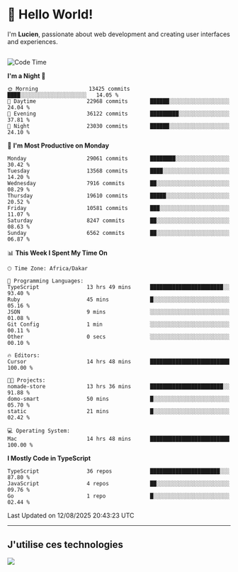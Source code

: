 # 👋 Hello World!

I'm **Lucien**, passionate about web development and creating user interfaces and experiences.

##

<!--START_SECTION:waka-->
![Code Time](http://img.shields.io/badge/Code%20Time-3%2C600%20hrs%2035%20mins-blue)

**I'm a Night 🦉** 

```text
🌞 Morning                13425 commits       ████░░░░░░░░░░░░░░░░░░░░░   14.05 % 
🌆 Daytime                22968 commits       ██████░░░░░░░░░░░░░░░░░░░   24.04 % 
🌃 Evening                36122 commits       █████████░░░░░░░░░░░░░░░░   37.81 % 
🌙 Night                  23030 commits       ██████░░░░░░░░░░░░░░░░░░░   24.10 % 
```
📅 **I'm Most Productive on Monday** 

```text
Monday                   29061 commits       ████████░░░░░░░░░░░░░░░░░   30.42 % 
Tuesday                  13568 commits       ████░░░░░░░░░░░░░░░░░░░░░   14.20 % 
Wednesday                7916 commits        ██░░░░░░░░░░░░░░░░░░░░░░░   08.29 % 
Thursday                 19610 commits       █████░░░░░░░░░░░░░░░░░░░░   20.52 % 
Friday                   10581 commits       ███░░░░░░░░░░░░░░░░░░░░░░   11.07 % 
Saturday                 8247 commits        ██░░░░░░░░░░░░░░░░░░░░░░░   08.63 % 
Sunday                   6562 commits        ██░░░░░░░░░░░░░░░░░░░░░░░   06.87 % 
```


📊 **This Week I Spent My Time On** 

```text
🕑︎ Time Zone: Africa/Dakar

💬 Programming Languages: 
TypeScript               13 hrs 49 mins      ███████████████████████░░   93.40 % 
Ruby                     45 mins             █░░░░░░░░░░░░░░░░░░░░░░░░   05.16 % 
JSON                     9 mins              ░░░░░░░░░░░░░░░░░░░░░░░░░   01.08 % 
Git Config               1 min               ░░░░░░░░░░░░░░░░░░░░░░░░░   00.11 % 
Other                    0 secs              ░░░░░░░░░░░░░░░░░░░░░░░░░   00.10 % 

🔥 Editors: 
Cursor                   14 hrs 48 mins      █████████████████████████   100.00 % 

🐱‍💻 Projects: 
nomade-store             13 hrs 36 mins      ███████████████████████░░   91.88 % 
domo-smart               50 mins             █░░░░░░░░░░░░░░░░░░░░░░░░   05.70 % 
static                   21 mins             █░░░░░░░░░░░░░░░░░░░░░░░░   02.42 % 

💻 Operating System: 
Mac                      14 hrs 48 mins      █████████████████████████   100.00 % 
```

**I Mostly Code in TypeScript** 

```text
TypeScript               36 repos            ██████████████████████░░░   87.80 % 
JavaScript               4 repos             ██░░░░░░░░░░░░░░░░░░░░░░░   09.76 % 
Go                       1 repo              █░░░░░░░░░░░░░░░░░░░░░░░░   02.44 % 
```




 Last Updated on 12/08/2025 20:43:23 UTC
<!--END_SECTION:waka-->
---

## J'utilise ces technologies

<p align="left">
  <a href="https://skillicons.dev">
    <img src="https://skillicons.dev/icons?i=ts,js,go,ruby,css,scss,tailwind,react,vite,nextjs,docker,figma,ableton" />
  </a>
</p>

